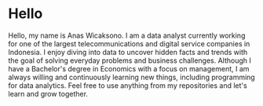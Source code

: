 # Hello

Hello, my name is Anas Wicaksono. I am a data analyst currently working for one of the largest telecommunications and digital service companies in Indonesia. I enjoy diving into data to uncover hidden facts and trends with the goal of solving everyday problems and business challenges. Although I have a Bachelor's degree in Economics with a focus on management, I am always willing and continuously learning new things, including programming for data analytics. Feel free to use anything from my repositories and let's learn and grow together.

